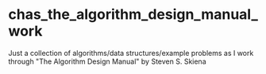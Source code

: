 # chas_the_algorithm_design_manual_work
Just a collection of algorithms/data structures/example problems as I work through "The Algorithm Design Manual" by Steven S. Skiena
